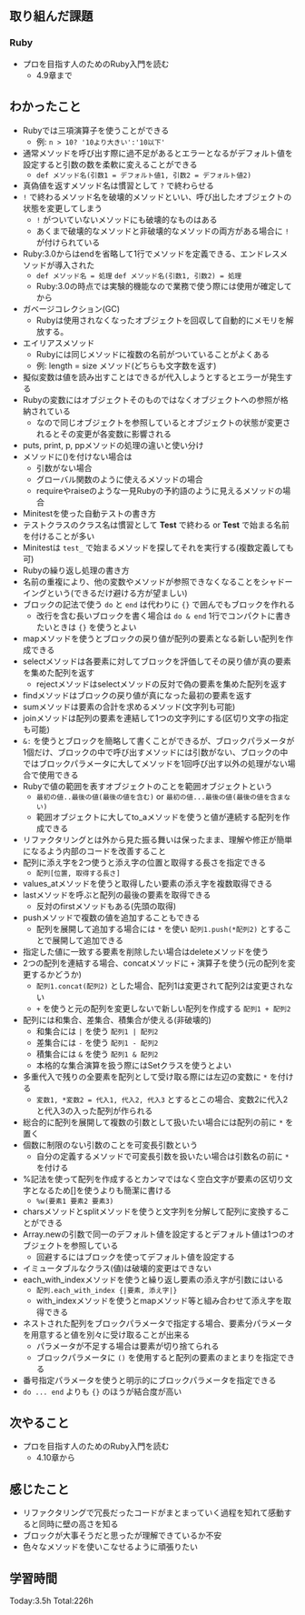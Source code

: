 ## 取り組んだ課題
### Ruby
- プロを目指す人のためのRuby入門を読む
  - 4.9章まで
## わかったこと
- Rubyでは三項演算子を使うことができる
  - 例: `n > 10? '10より大きい':'10以下'`
- 通常メソッドを呼び出す際に過不足があるとエラーとなるがデフォルト値を設定すると引数の数を柔軟に変えることができる
  - `def メソッド名(引数1 = デフォルト値1, 引数2 = デフォルト値2)`
- 真偽値を返すメソッド名は慣習として `?` で終わらせる
- `!` で終わるメソッド名を破壊的メソッドといい、呼び出したオブジェクトの状態を変更してしまう
  - `!` がついていないメソッドにも破壊的なものはある
  - あくまで破壊的なメソッドと非破壊的なメソッドの両方がある場合に `!` が付けられている
- Ruby:3.0からはendを省略して1行でメソッドを定義できる、エンドレスメソッドが導入された
  - `def メソッド名 = 処理` `def メソッド名(引数1, 引数2) = 処理`
  - Ruby:3.0の時点では実験的機能なので業務で使う際には使用が確定してから
- ガベージコレクション(GC)
  - Rubyは使用されなくなったオブジェクトを回収して自動的にメモリを解放する。
- エイリアスメソッド
  - Rubyには同じメソッドに複数の名前がついていることがよくある
  - 例: length = size メソッド(どちらも文字数を返す)
- 擬似変数は値を読み出すことはできるが代入しようとするとエラーが発生する
- Rubyの変数にはオブジェクトそのものではなくオブジェクトへの参照が格納されている
  - なので同じオブジェクトを参照しているとオブジェクトの状態が変更されるとその変更が各変数に影響される
- puts, print, p, ppメソッドの処理の違いと使い分け
- メソッドに()を付けない場合は
  - 引数がない場合
  - グローバル関数のように使えるメソッドの場合
  - requireやraiseのような一見Rubyの予約語のように見えるメソッドの場合
- Minitestを使った自動テストの書き方
- テストクラスのクラス名は慣習として **Test** で終わる or **Test** で始まる名前を付けることが多い
- Minitestは `test_` で始まるメソッドを探してそれを実行する(複数定義しても可)
- Rubyの繰り返し処理の書き方
- 名前の重複により、他の変数やメソッドが参照できなくなることをシャドーイングという(できるだけ避ける方が望ましい)
- ブロックの記法で使う `do` と `end` は代わりに `{}` で囲んでもブロックを作れる
  - 改行を含む長いブロックを書く場合は `do & end` 1行でコンパクトに書きたいときは `{}` を使うとよい
- mapメソッドを使うとブロックの戻り値が配列の要素となる新しい配列を作成できる
- selectメソッドは各要素に対してブロックを評価してその戻り値が真の要素を集めた配列を返す
  - rejectメソッドはselectメソッドの反対で偽の要素を集めた配列を返す
- findメソッドはブロックの戻り値が真になった最初の要素を返す
- sumメソッドは要素の合計を求めるメソッド(文字列も可能)
- joinメソッドは配列の要素を連結して1つの文字列にする(区切り文字の指定も可能)
- `&:` を使うとブロックを簡略して書くことができるが、ブロックパラメータが1個だけ、ブロックの中で呼び出すメソッドには引数がない、ブロックの中ではブロックパラメータに大してメソッドを1回呼び出す以外の処理がない場合で使用できる
- Rubyで値の範囲を表すオブジェクトのことを範囲オブジェクトという
  - `最初の値..最後の値(最後の値を含む)` or `最初の値...最後の値(最後の値を含まない)`
  - 範囲オブジェクトに大してto_aメソッドを使うと値が連続する配列を作成できる
- リファクタリングとは外から見た振る舞いは保ったまま、理解や修正が簡単になるよう内部のコードを改善すること
- 配列に添え字を2つ使うと添え字の位置と取得する長さを指定できる
  - `配列[位置, 取得する長さ]`
- values_atメソッドを使うと取得したい要素の添え字を複数取得できる
- lastメソッドを呼ぶと配列の最後の要素を取得できる
  - 反対のfirstメソッドもある(先頭の取得)
- pushメソッドで複数の値を追加することもできる
  - 配列を展開して追加する場合には `*` を使い `配列1.push(*配列2)` とすることで展開して追加できる
- 指定した値に一致する要素を削除したい場合はdeleteメソッドを使う
- 2つの配列を連結する場合、concatメソッドに `+` 演算子を使う(元の配列を変更するかどうか)
  - `配列1.concat(配列2)` とした場合、配列1は変更されて配列2は変更されない
  - `+` を使うと元の配列を変更しないで新しい配列を作成する `配列1 + 配列2`
- 配列には和集合、差集合、積集合が使える(非破壊的)
  - 和集合には `|` を使う `配列1 | 配列2`
  - 差集合には `-` を使う `配列1 - 配列2`
  - 積集合には `&` を使う `配列1 & 配列2`
  - 本格的な集合演算を扱う際にはSetクラスを使うとよい
- 多重代入で残りの全要素を配列として受け取る際には左辺の変数に `*` を付ける
  - `変数1, *変数2 = 代入1, 代入2, 代入3` とするとこの場合、変数2に代入2と代入3の入った配列が作られる
- 総合的に配列を展開して複数の引数として扱いたい場合には配列の前に `*` を置く
- 個数に制限のない引数のことを可変長引数という
  - 自分の定義するメソッドで可変長引数を扱いたい場合は引数名の前に `*` を付ける
- %記法を使って配列を作成するとカンマではなく空白文字が要素の区切り文字となるため[]を使うよりも簡潔に書ける
  - `%w(要素1 要素2 要素3)`
- charsメソッドとsplitメソッドを使うと文字列を分解して配列に変換することができる
- Array.newの引数で同一のデフォルト値を設定するとデフォルト値は1つのオブジェクトを参照している
  - 回避するにはブロックを使ってデフォルト値を設定する
- イミュータブルなクラス(値)は破壊的変更はできない
- each_with_indexメソッドを使うと繰り返し要素の添え字が引数にはいる
  - `配列.each_with_index {|要素, 添え字|}`
  - with_indexメソッドを使うとmapメソッド等と組み合わせて添え字を取得できる
- ネストされた配列をブロックパラメータで指定する場合、要素分パラメータを用意すると値を別々に受け取ることが出来る
  - パラメータが不足する場合は要素が切り捨てられる
  - ブロックパラメータに `()` を使用すると配列の要素のまとまりを指定できる
- 番号指定パラメータを使うと明示的にブロックパラメータを指定できる
- `do ... end` よりも `{}` のほうが結合度が高い
## 次やること
- プロを目指す人のためのRuby入門を読む
  - 4.10章から
## 感じたこと
- リファクタリングで冗長だったコードがまとまっていく過程を知れて感動すると同時に壁の高さを知る
- ブロックが大事そうだと思ったが理解できているか不安
- 色々なメソッドを使いこなせるように頑張りたい
## 学習時間
Today:3.5h Total:226h